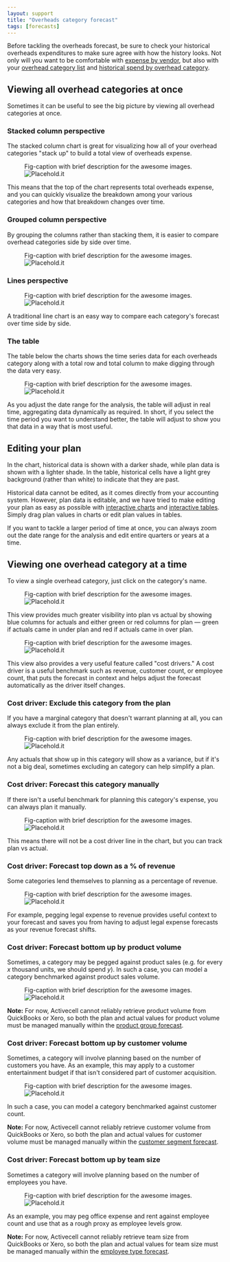 ```yaml
---
layout: support
title: "Overheads category forecast"
tags: [forecasts]
---
```


Before tackling the overheads forecast, be sure to check your historical overheads expenditures to make sure agree with how the history looks. Not only will you want to be comfortable with [expense by vendor](), but also with your [overhead category list]() and [historical spend by overhead category]().

## Viewing all overhead categories at once

Sometimes it can be useful to see the big picture by viewing all overhead categories at once.

### Stacked column perspective

The stacked column chart is great for visualizing how all of your overhead categories "stack up" to build a total view of overheads expense.

<figure>
  <figcaption>Fig-caption with brief description for the awesome images.</figcaption>
  <img src=" http://placehold.it/800x600" alt="Placehold.it" class="img-responsive">
</figure>

This means that the top of the chart represents total overheads expense, and you can quickly visualize the breakdown among your various categories and how that breakdown changes over time.

### Grouped column perspective

By grouping the columns rather than stacking them, it is easier to compare overhead categories side by side over time.

<figure>
  <figcaption>Fig-caption with brief description for the awesome images.</figcaption>
  <img src=" http://placehold.it/800x600" alt="Placehold.it" class="img-responsive">
</figure>

### Lines perspective

<figure>
  <figcaption>Fig-caption with brief description for the awesome images.</figcaption>
  <img src=" http://placehold.it/800x600" alt="Placehold.it" class="img-responsive">
</figure>

A traditional line chart is an easy way to compare each category's forecast over time side by side.

### The table

The table below the charts shows the time series data for each overheads category along with a total row and total column to make digging through the data very easy.

<figure>
  <figcaption>Fig-caption with brief description for the awesome images.</figcaption>
  <img src=" http://placehold.it/800x600" alt="Placehold.it" class="img-responsive">
</figure>

As you adjust the date range for the analysis, the table will adjust in real time, aggregating data dynamically as required. In short, if you select the time period you want to understand better, the table will adjust to show you that data in a way that is most useful.

## Editing your plan

In the chart, historical data is shown with a darker shade, while plan data is shown with a lighter shade. In the table, historical cells have a light grey background (rather than white) to indicate that they are past.

Historical data cannot be edited, as it comes directly from your accounting system. However, plan data is editable, and we have tried to make editing your plan as easy as possible with [interactive charts]() and [interactive tables](). Simply drag plan values in charts or edit plan values in tables.

If you want to tackle a larger period of time at once, you can always zoom out the date range for the analysis and edit entire quarters or years at a time.

## Viewing one overhead category at a time

To view a single overhead category, just click on the category's name.

<figure>
  <figcaption>Fig-caption with brief description for the awesome images.</figcaption>
  <img src=" http://placehold.it/800x600" alt="Placehold.it" class="img-responsive">
</figure>

This view provides much greater visibility into plan vs actual by showing blue columns for actuals and either green or red columns for plan — green if actuals came in under plan and red if actuals came in over plan.

<figure>
  <figcaption>Fig-caption with brief description for the awesome images.</figcaption>
  <img src=" http://placehold.it/800x600" alt="Placehold.it" class="img-responsive">
</figure>

This view also provides a very useful feature called "cost drivers." A cost driver is a useful benchmark such as revenue, customer count, or employee count, that puts the forecast in context and helps adjust the forecast automatically as the driver itself changes.

### Cost driver: Exclude this category from the plan

If you have a marginal category that doesn't warrant planning at all, you can always exclude it from the plan entirely.

<figure>
  <figcaption>Fig-caption with brief description for the awesome images.</figcaption>
  <img src=" http://placehold.it/800x600" alt="Placehold.it" class="img-responsive">
</figure>

Any actuals that show up in this category will show as a variance, but if it's not a big deal, sometimes excluding an category can help simplify a plan.

### Cost driver: Forecast this category manually

If there isn't a useful benchmark for planning this category's expense, you can always plan it manually.

<figure>
  <figcaption>Fig-caption with brief description for the awesome images.</figcaption>
  <img src=" http://placehold.it/800x600" alt="Placehold.it" class="img-responsive">
</figure>

This means there will not be a cost driver line in the chart, but you can track plan vs actual.

### Cost driver: Forecast top down as a % of revenue

Some categories lend themselves to planning as a percentage of revenue.

<figure>
  <figcaption>Fig-caption with brief description for the awesome images.</figcaption>
  <img src=" http://placehold.it/800x600" alt="Placehold.it" class="img-responsive">
</figure>

For example, pegging legal expense to revenue provides useful context to your forecast and saves you from having to adjust legal expense forecasts as your revenue forecast shifts.

### Cost driver: Forecast bottom up by product volume

Sometimes, a category may be pegged against product sales (e.g. for every _x_ thousand units, we should spend _y_). In such a case, you can model a category benchmarked against product sales volume.

<figure>
  <figcaption>Fig-caption with brief description for the awesome images.</figcaption>
  <img src=" http://placehold.it/800x600" alt="Placehold.it" class="img-responsive">
</figure>

**Note:** For now, Activecell cannot reliably retrieve product volume from QuickBooks or Xero, so both the plan and actual values for product volume must be managed manually within the [product group forecast]().

### Cost driver: Forecast bottom up by customer volume

Sometimes, a category will involve planning based on the number of customers you have. As an example, this may apply to a customer entertainment budget if that isn't considered part of customer acquisition.

<figure>
  <figcaption>Fig-caption with brief description for the awesome images.</figcaption>
  <img src=" http://placehold.it/800x600" alt="Placehold.it" class="img-responsive">
</figure>

In such a case, you can model a category benchmarked against customer count.

**Note:** For now, Activecell cannot reliably retrieve customer volume from QuickBooks or Xero, so both the plan and actual values for customer volume must be managed manually within the [customer segment forecast]().

### Cost driver: Forecast bottom up by team size

Sometimes a category will involve planning based on the number of employees you have.

<figure>
  <figcaption>Fig-caption with brief description for the awesome images.</figcaption>
  <img src=" http://placehold.it/800x600" alt="Placehold.it" class="img-responsive">
</figure>

As an example, you may peg office expense and rent against employee count and use that as a rough proxy as employee levels grow.

**Note:** For now, Activecell cannot reliably retrieve team size from QuickBooks or Xero, so both the plan and actual values for team size must be managed manually within the [employee type forecast]().